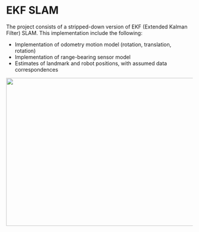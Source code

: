 # EKF SLAM 

 The project consists of a stripped-down version of EKF (Extended Kalman Filter) SLAM. This implementation include the following:

* Implementation of odometry motion model (rotation, translation, rotation)
* Implementation of range-bearing sensor model
* Estimates of landmark and robot positions, with assumed data correspondences


<img src="images/ekf_slam.gif" width="700" height="400" />
